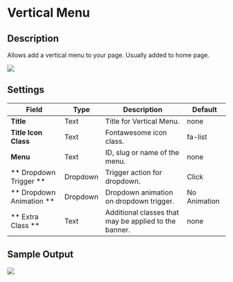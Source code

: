 #  Vertical Menu

## Description

Allows add a vertical menu to your page. Usually added to home page.

![](http://transvelo.github.io/mediacenter/docs/assets/images/vc-verticalMenu-setting.png)

## Settings

| Field | Type | Description | Default
| -- | -- | -- | -- |
| **Title** | Text | Title for Vertical Menu. | none
| **Title Icon Class** | Text | Fontawesome icon class. | fa-list
| **Menu** | Text |ID, slug or name of the menu. |  none |
| ** Dropdown Trigger ** | Dropdown | Trigger action for dropdown. | Click|
| ** Dropdown Animation ** | Dropdown | Dropdown animation on dropdown trigger. | No Animation
| ** Extra Class ** | Text | Additional classes that may be applied to the banner. | none

## Sample Output

![](http://transvelo.github.io/mediacenter/docs/assets/images/vc-vertical-menu-output.png)
